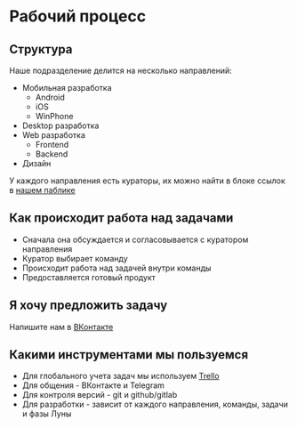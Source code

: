 # Рабочий процесс

## Структура

Наше подразделение делится на несколько направлений:

* Мобильная разработка
    * Android
    * iOS
    * WinPhone
* Desktop разработка
* Web разработка
    * Frontend
    * Backend
* Дизайн

У каждого направления есть кураторы, их можно найти в блоке ссылок в [нашем паблике](https://vk.com/mireadev)

## Как происходит работа над задачами

* Сначала она обсуждается и согласовывается с куратором направления
* Куратор выбирает команду
* Происходит работа над задачей внутри команды
* Предоставляется готовый продукт

## Я хочу предложить задачу

Напишите нам в [ВКонтакте](https://vk.com/mireadev)

## Какими инструментами мы пользуемся

* Для глобального учета задач мы используем [Trello](https://trello.com)
* Для общения - ВКонтакте и Telegram
* Для контроля версий - git и github/gitlab
* Для разработки - зависит от каждого направления, команды, задачи и фазы Луны
